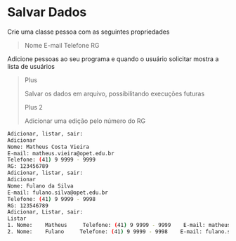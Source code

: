 # Salvar Dados

Crie uma classe pessoa com as seguintes propriedades

> Nome
> E-mail
> Telefone
> RG

Adicione pessoas ao seu programa e quando o usuário solicitar mostra a lista de usuários

> Plus
> 
> Salvar os dados em arquivo, possibilitando execuções futuras
>
> Plus 2
> 
> Adicionar uma edição pelo número do RG
>

```bash
Adicionar, listar, sair:
Adicionar
Nome: Matheus Costa Vieira
E-mail: matheus.vieira@opet.edu.br
Telefone: (41) 9 9999 - 9999
RG: 123456789
Adicionar, listar, sair:
Adicionar
Nome: Fulano da Silva
E-mail: fulano.silva@opet.edu.br
Telefone: (41) 9 9999 - 9998
RG: 123546789
Adicionar, Listar, sair:
Listar
1. Nome:    Matheus     Telefone: (41) 9 9999 - 9999    E-mail: matheus.vieira@opet.edu.br  RG: 123456789
2. Nome:    Fulano     Telefone: (41) 9 9999 - 9998    E-mail: fulano.silva@opet.edu.br  RG: 123546789
```
